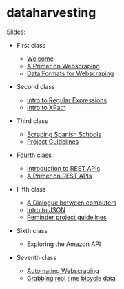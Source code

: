 # dataharvesting


Slides:

-   First class
    -   [Welcome](./welcome/welcome.html)
    -   [A Primer on Webscraping](./primer_webscraping/primer_webscraping.html)
    -   [Data Formats for Webscraping](./data_formats_wscrap/data_formats_wscrap.html)
    
-   Second class
    -   [Intro to Regular Expressions](./intro_regex/intro_regex.html)
    -   [Intro to XPath](./intro_xpath/intro_xpath.html)
    
-   Third class
    -   [Scraping Spanish Schools](./case_study_spanish_schools/case_study_spanish_schools.html)
    -   [Project Guidelines](./project_guidelines/project_guidelines.html)
    
-   Fourth class
    -   [Introduction to REST APIs](./intro_apis/intro_apis.html)
    -   [A Primer on REST APIs](./primer_apis/primer_apis.html)
    
-   Fifth class
    -   [A Dialogue between computers](./dialogue_between_computers/dialogue_between_computers.html)
    -   [Intro to JSON](./intro_json/intro_json.html)
    -   [Reminder project guidelines](./project_guidelines/project_guidelines.html)

-   Sixth class
    -   Exploring the Amazon API
    
-   Seventh class
    -   [Automating Webscraping](./automating_web_scraping/automating_web_scraping.html)
    -   [Grabbing real time bicycle data](./automating_apis/automating_apis.html)
